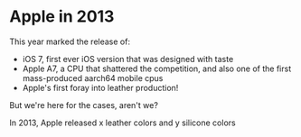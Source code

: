 # Apple in 2013
This year marked the release of:
- iOS 7, first ever iOS version that was designed with taste
- Apple A7, a CPU that shattered the competition, and also one of the first mass-produced aarch64 mobile cpus
- Apple's first foray into leather production!

But we're here for the cases, aren't we?

In 2013, Apple released x leather colors and y silicone colors


